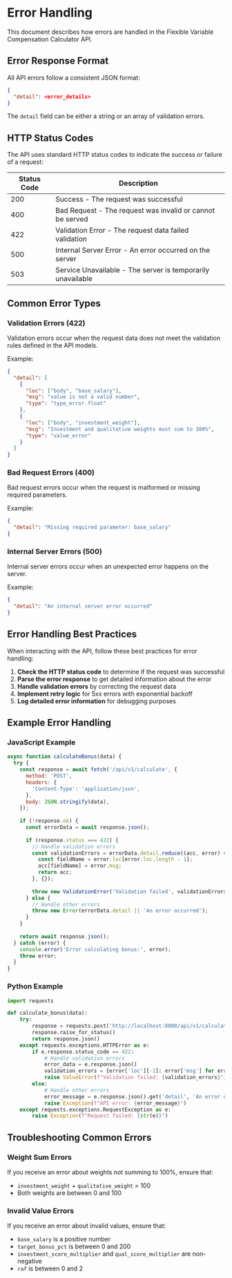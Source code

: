 # Error Handling

This document describes how errors are handled in the Flexible Variable Compensation Calculator API.

## Error Response Format

All API errors follow a consistent JSON format:

```json
{
  "detail": <error_details>
}
```

The `detail` field can be either a string or an array of validation errors.

## HTTP Status Codes

The API uses standard HTTP status codes to indicate the success or failure of a request:

| Status Code | Description |
|-------------|-------------|
| 200 | Success - The request was successful |
| 400 | Bad Request - The request was invalid or cannot be served |
| 422 | Validation Error - The request data failed validation |
| 500 | Internal Server Error - An error occurred on the server |
| 503 | Service Unavailable - The server is temporarily unavailable |

## Common Error Types

### Validation Errors (422)

Validation errors occur when the request data does not meet the validation rules defined in the API models.

Example:

```json
{
  "detail": [
    {
      "loc": ["body", "base_salary"],
      "msg": "value is not a valid number",
      "type": "type_error.float"
    },
    {
      "loc": ["body", "investment_weight"],
      "msg": "Investment and qualitative weights must sum to 100%",
      "type": "value_error"
    }
  ]
}
```

### Bad Request Errors (400)

Bad request errors occur when the request is malformed or missing required parameters.

Example:

```json
{
  "detail": "Missing required parameter: base_salary"
}
```

### Internal Server Errors (500)

Internal server errors occur when an unexpected error happens on the server.

Example:

```json
{
  "detail": "An internal server error occurred"
}
```

## Error Handling Best Practices

When interacting with the API, follow these best practices for error handling:

1. **Check the HTTP status code** to determine if the request was successful
2. **Parse the error response** to get detailed information about the error
3. **Handle validation errors** by correcting the request data
4. **Implement retry logic** for 5xx errors with exponential backoff
5. **Log detailed error information** for debugging purposes

## Example Error Handling

### JavaScript Example

```javascript
async function calculateBonus(data) {
  try {
    const response = await fetch('/api/v1/calculate', {
      method: 'POST',
      headers: {
        'Content-Type': 'application/json',
      },
      body: JSON.stringify(data),
    });
    
    if (!response.ok) {
      const errorData = await response.json();
      
      if (response.status === 422) {
        // Handle validation errors
        const validationErrors = errorData.detail.reduce((acc, error) => {
          const fieldName = error.loc[error.loc.length - 1];
          acc[fieldName] = error.msg;
          return acc;
        }, {});
        
        throw new ValidationError('Validation failed', validationErrors);
      } else {
        // Handle other errors
        throw new Error(errorData.detail || 'An error occurred');
      }
    }
    
    return await response.json();
  } catch (error) {
    console.error('Error calculating bonus:', error);
    throw error;
  }
}
```

### Python Example

```python
import requests

def calculate_bonus(data):
    try:
        response = requests.post('http://localhost:8000/api/v1/calculate', json=data)
        response.raise_for_status()
        return response.json()
    except requests.exceptions.HTTPError as e:
        if e.response.status_code == 422:
            # Handle validation errors
            error_data = e.response.json()
            validation_errors = {error['loc'][-1]: error['msg'] for error in error_data['detail']}
            raise ValueError(f"Validation failed: {validation_errors}")
        else:
            # Handle other errors
            error_message = e.response.json().get('detail', 'An error occurred')
            raise Exception(f"API error: {error_message}")
    except requests.exceptions.RequestException as e:
        raise Exception(f"Request failed: {str(e)}")
```

## Troubleshooting Common Errors

### Weight Sum Errors

If you receive an error about weights not summing to 100%, ensure that:
- `investment_weight` + `qualitative_weight` = 100
- Both weights are between 0 and 100

### Invalid Value Errors

If you receive an error about invalid values, ensure that:
- `base_salary` is a positive number
- `target_bonus_pct` is between 0 and 200
- `investment_score_multiplier` and `qual_score_multiplier` are non-negative
- `raf` is between 0 and 2
